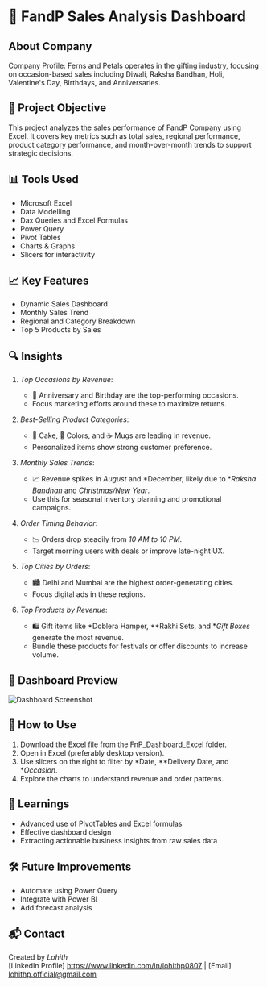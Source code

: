 # 🧾 FandP Sales Analysis Dashboard

## About Company
Company Profile: Ferns and Petals operates in the gifting industry, focusing on occasion-based sales including Diwali, Raksha Bandhan, Holi, Valentine's Day, Birthdays, and Anniversaries.

## 📌 Project Objective
This project analyzes the sales performance of FandP Company using Excel. It covers key metrics such as total sales, regional performance, product category performance, and month-over-month trends to support strategic decisions.

## 📊 Tools Used
- Microsoft Excel
- Data Modelling
- Dax Queries and Excel Formulas
- Power Query
- Pivot Tables
- Charts & Graphs
- Slicers for interactivity

## 📈 Key Features
- Dynamic Sales Dashboard
- Monthly Sales Trend
- Regional and Category Breakdown
- Top 5 Products by Sales

## 🔍 Insights
1. *Top Occasions by Revenue*:  
   - 🎉 Anniversary and Birthday are the top-performing occasions.
   - Focus marketing efforts around these to maximize returns.

2. *Best-Selling Product Categories*:  
   - 🧁 Cake, 🎨 Colors, and ☕ Mugs are leading in revenue.
   - Personalized items show strong customer preference.

3. *Monthly Sales Trends*:  
   - 📈 Revenue spikes in *August* and *December, likely due to **Raksha Bandhan* and *Christmas/New Year*.
   - Use this for seasonal inventory planning and promotional campaigns.

4. *Order Timing Behavior*:  
   - 📉 Orders drop steadily from *10 AM to 10 PM*.
   - Target morning users with deals or improve late-night UX.

5. *Top Cities by Orders*:  
   - 🏙 Delhi and Mumbai are the highest order-generating cities.
   - Focus digital ads in these regions.

6. *Top Products by Revenue*:  
   - 🛍 Gift items like *Doblera Hamper, **Rakhi Sets, and **Gift Boxes* generate the most revenue.
   - Bundle these products for festivals or offer discounts to increase volume.


## 📸 Dashboard Preview
![Dashboard Screenshot](Images/dashboard_screenshot.png)

## 🚀 How to Use
1. Download the Excel file from the FnP_Dashboard_Excel folder.
2. Open in Excel (preferably desktop version).
3. Use slicers on the right to filter by *Date, **Delivery Date, and **Occasion*.
4. Explore the charts to understand revenue and order patterns.


## 🧠 Learnings
- Advanced use of PivotTables and Excel formulas
- Effective dashboard design
- Extracting actionable business insights from raw sales data

  
## 🛠 Future Improvements
- Automate using Power Query
- Integrate with Power BI
- Add forecast analysis

## 📬 Contact
Created by *Lohith*  
[LinkedIn Profile] https://www.linkedin.com/in/lohithp0807 | [Email] lohithp.official@gmail.com 
